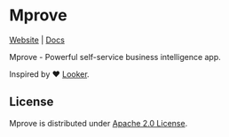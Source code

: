 # Mprove

[Website](https://mprove.io) | [Docs](https://mprove.io/docs)

Mprove - Powerful self-service business intelligence app.

Inspired by :heart: [Looker](https://looker.com/).

## License

Mprove is distributed under [Apache 2.0 License](https://github.com/mprove-io/mprove/blob/master/LICENSE).
